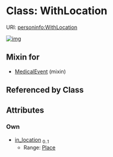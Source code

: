 
# Class: WithLocation



URI: [personinfo:WithLocation](https://w3id.org/linkml/examples/personinfo/WithLocation)


[![img](https://yuml.me/diagram/nofunky;dir:TB/class/[Place]<in_location%200..1-%20[WithLocation],[MedicalEvent]uses%20-.->[WithLocation],[Place],[MedicalEvent])](https://yuml.me/diagram/nofunky;dir:TB/class/[Place]<in_location%200..1-%20[WithLocation],[MedicalEvent]uses%20-.->[WithLocation],[Place],[MedicalEvent])

## Mixin for

 * [MedicalEvent](MedicalEvent.md) (mixin)

## Referenced by Class


## Attributes


### Own

 * [in_location](in_location.md)  <sub>0..1</sub>
     * Range: [Place](Place.md)

